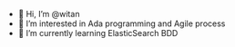 - 👋 Hi, I’m @witan
- 👀 I’m interested in Ada programming and Agile process
- 🌱 I’m currently learning ElasticSearch BDD

<!---
williamtan-github/williamtan-github is a ✨ special ✨ repository because its `README.md` (this file) appears on your GitHub profile.
You can click the Preview link to take a look at your changes.
--->
